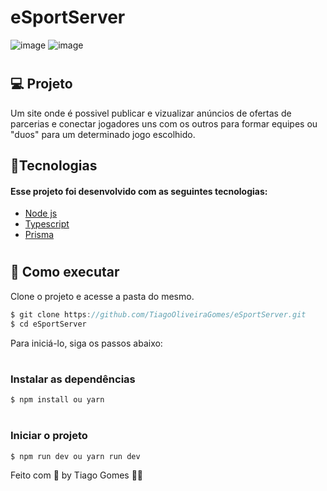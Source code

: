 # eSportServer

![image](https://user-images.githubusercontent.com/70171892/191591854-1a9d8c68-8a9d-43e6-afe0-9e6adb4f397a.png)
![image](https://user-images.githubusercontent.com/70171892/191597212-99ef355b-f8fc-4ee3-9a9d-f7a27ce06ecb.png)



# <h2>💻 Projeto</h2>

Um site onde é possivel publicar e vizualizar anúncios de ofertas de parcerias e conectar jogadores uns com os outros para formar equipes ou "duos" para um determinado jogo 
escolhido.

<h2>🧪Tecnologias</h2>
<h4>Esse projeto foi desenvolvido com as seguintes tecnologias: </h4>

* [Node js](https://nodejs.org)
* [Typescript](https://www.typescriptlang.org)
* [Prisma](https://www.prisma.io)


# <h2>🚀 Como executar</h2>
Clone o projeto e acesse a pasta do mesmo.

```javascript
$ git clone https://github.com/TiagoOliveiraGomes/eSportServer.git
$ cd eSportServer
```
Para iniciá-lo, siga os passos abaixo:

# <h3>Instalar as dependências</h3>
```javascript
$ npm install ou yarn
```

# <h3>Iniciar o projeto</h3>
```javascript
$ npm run dev ou yarn run dev
```

Feito com 🧡 by Tiago Gomes 👋🏻 
